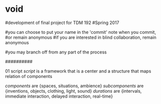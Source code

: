 # void
#development of final project for TDM 192 
#Spring 2017

#you can choose to put your name in the 'commit' note when you commit,
#or remain anonymous
#if you are interested in blind collaboration, remain anonymous

#you may branch off from any part of the process

##########

01 script
_script_ is a framework that is a center and a structure that maps relation of components

  _components_ are {spaces, situations, ambience}
  _subcomponents_ are {inventions, objects, clothing, light, sound}
  _durations_ are {intervals, immediate interaction, delayed interaction, real-time}
